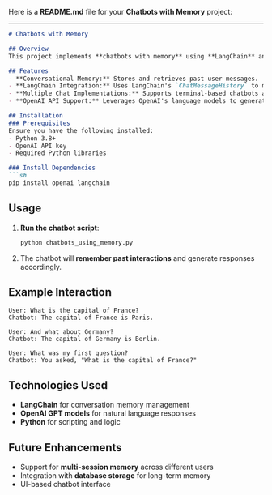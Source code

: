 Here is a **README.md** file for your **Chatbots with Memory** project:  

---

```markdown
# Chatbots with Memory

## Overview
This project implements **chatbots with memory** using **LangChain** and **OpenAI's APIs**. The chatbot can recall previous interactions, making conversations more context-aware and engaging.

## Features
- **Conversational Memory:** Stores and retrieves past user messages.
- **LangChain Integration:** Uses LangChain's `ChatMessageHistory` to maintain chat history.
- **Multiple Chat Implementations:** Supports terminal-based chatbots and advanced context-aware responses.
- **OpenAI API Support:** Leverages OpenAI's language models to generate human-like responses.

## Installation
### Prerequisites
Ensure you have the following installed:
- Python 3.8+
- OpenAI API key
- Required Python libraries

### Install Dependencies
```sh
pip install openai langchain
```

## Usage
1. **Run the chatbot script**:
   ```sh
   python chatbots_using_memory.py
   ```
2. The chatbot will **remember past interactions** and generate responses accordingly.

## Example Interaction
```
User: What is the capital of France?
Chatbot: The capital of France is Paris.

User: And what about Germany?
Chatbot: The capital of Germany is Berlin.

User: What was my first question?
Chatbot: You asked, "What is the capital of France?"
```

## Technologies Used
- **LangChain** for conversation memory management
- **OpenAI GPT models** for natural language responses
- **Python** for scripting and logic

## Future Enhancements
- Support for **multi-session memory** across different users
- Integration with **database storage** for long-term memory
- UI-based chatbot interface

